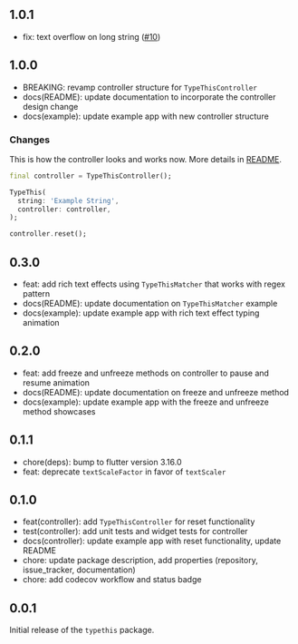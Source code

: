 ## 1.0.1

- fix: text overflow on long string ([#10](https://github.com/thecodexhub/typethis/pull/10))

## 1.0.0

- BREAKING: revamp controller structure for `TypeThisController`
- docs(README): update documentation to incorporate the controller design change
- docs(example): update example app with new controller structure

### Changes

This is how the controller looks and works now. More details in [README](./README.md#control-the-animation). 

```dart
final controller = TypeThisController();

TypeThis(
  string: 'Example String',
  controller: controller,
);

controller.reset();
```

## 0.3.0

- feat: add rich text effects using `TypeThisMatcher` that works with regex pattern
- docs(README): update documentation on `TypeThisMatcher` example
- docs(example): update example app with rich text effect typing animation

## 0.2.0

- feat: add freeze and unfreeze methods on controller to pause and resume animation
- docs(README): update documentation on freeze and unfreeze method
- docs(example): update example app with the freeze and unfreeze method showcases

## 0.1.1

- chore(deps): bump to flutter version 3.16.0
- feat: deprecate `textScaleFactor` in favor of `textScaler`

## 0.1.0

- feat(controller): add `TypeThisController` for reset functionality
- test(controller): add unit tests and widget tests for controller
- docs(controller): update example app with reset functionality, update README
- chore: update package description, add properties (repository, issue_tracker, documentation)
- chore: add codecov workflow and status badge

## 0.0.1

Initial release of the `typethis` package.
